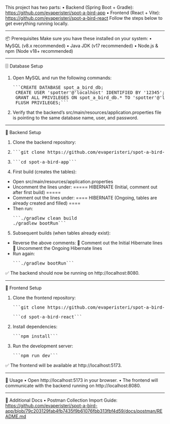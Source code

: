 This project has two parts:
•	Backend (Spring Boot + Gradle): https://github.com/evaperisteri/spot-a-bird-app
•	Frontend (React + Vite): https://github.com/evaperisteri/spot-a-bird-react
Follow the steps below to get everything running locally.
________________________________________
📦 Prerequisites
Make sure you have these installed on your system:
•	MySQL (v8.x recommended)
•	Java JDK (v17 recommended)
•	Node.js & npm (Node v18+ recommended)
________________________________________
🗄️ Database Setup
1.	Open MySQL and run the following commands:
    <pre>```CREATE DATABASE spot_a_bird_db;
     CREATE USER 'spotter'@'localhost' IDENTIFIED BY '12345';
     GRANT ALL PRIVILEGES ON spot_a_bird_db.* TO 'spotter'@'localhost';
     FLUSH PRIVILEGES;```</pre>
2.	Verify that the backend’s src/main/resources/application.properties file is pointing to the same database name, user, and password.
________________________________________
🔧 Backend Setup
1.	Clone the backend repository:
2.	<pre>```git clone https://github.com/evaperisteri/spot-a-bird-app```</pre>
3.	<pre>```cd spot-a-bird-app```</pre>
4.	First build (creates the tables):
  -	Open src/main/resources/application.properties
  -	Uncomment the lines under:
    ===== HIBERNATE (Initial, comment out after first build) =====
  -	Comment out the lines under:
 	==== HIBERNATE (Ongoing, tables are already created and filled) ====
  - Then run:
    <pre>```./gradlew clean build
    ./gradlew bootRun```</pre>
5.	Subsequent builds (when tables already exist):
  -	Reverse the above comments:
  	Comment out the Initial Hibernate lines
  	Uncomment the Ongoing Hibernate lines
  -	Run again:
     <pre>```./gradlew bootRun```</pre>
✅ The backend should now be running on http://localhost:8080.
________________________________________
🎨 Frontend Setup
1.	Clone the frontend repository:
      <pre>```git clone https://github.com/evaperisteri/spot-a-bird-react```</pre>
	<pre>```cd spot-a-bird-react```</pre>
2.	Install dependencies:
      <pre>```npm install```</pre>
3.	Run the development server:
      <pre>```npm run dev```</pre>
✅ The frontend will be available at http://localhost:5173.
________________________________________
🚀 Usage
•	Open http://localhost:5173 in your browser.
•	The frontend will communicate with the backend running on http://localhost:8080.
________________________________________
📖 Additional Docs
•	Postman Collection Import Guide: https://github.com/evaperisteri/spot-a-bird-app/blob/79c203129fab4fb7435f9b61076fbb313fbf4d59/docs/postman/README.md
